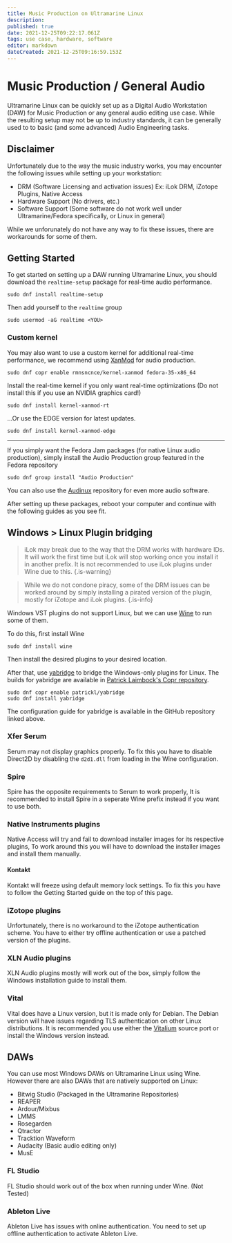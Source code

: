 ```yaml
---
title: Music Production on Ultramarine Linux
description: 
published: true
date: 2021-12-25T09:22:17.061Z
tags: use case, hardware, software
editor: markdown
dateCreated: 2021-12-25T09:16:59.153Z
---
```


# Music Production / General Audio
Ultramarine Linux can be quickly set up as a Digital Audio Workstation (DAW) for Music Production or any general audio editing use case. While the resulting setup may not be up to industry standards, it can be generally used to to basic (and some advanced) Audio Engineering tasks.


## Disclaimer
Unfortunately due to the way the music industry works, you may encounter the following issues while setting up your workstation:

- DRM (Software Licensing and activation issues) Ex: iLok DRM, iZotope Plugins, Native Access
- Hardware Support (No drivers, etc.)
- Software Support (Some software do not work well under Ultramarine/Fedora specifically, or Linux in general)

While we unforunately do not have any way to fix these issues, there are workarounds for some of them.

## Getting Started

To get started on setting up a DAW running Ultramarine Linux, you should download the `realtime-setup` package for real-time audio performance.
```
sudo dnf install realtime-setup
```
Then add yourself to the `realtime` group
```
sudo usermod -aG realtime <YOU>
```
### Custom kernel
You may also want to use a custom kernel for additional real-time performance, we recommend using [XanMod](https://xanmod.org/) for audio production.
```
sudo dnf copr enable rmnsncnce/kernel-xanmod fedora-35-x86_64
```

Install the real-time kernel if you only want real-time optimizations (Do not install this if you use an NVIDIA graphics card!)
```
sudo dnf install kernel-xanmod-rt
```
...Or use the EDGE version for latest updates.
```
sudo dnf install kernel-xanmod-edge
```


---

If you simply want the Fedora Jam packages (for native Linux audio production), simply install the Audio Production group featured in the Fedora repository
```
sudo dnf group install "Audio Production"
```

You can also use the [Audinux](https://copr.fedorainfracloud.org/coprs/ycollet/audinux) repository for even more audio software.

After setting up these packages, reboot your computer and continue with the following guides as you see fit.

## Windows > Linux Plugin bridging
> iLok may break due to the way that the DRM works with hardware IDs. It will work the first time but iLok will stop working once you install it in another prefix. It is not recommended to use iLok plugins under Wine due to this.
{.is-warning}

> While we do not condone piracy, some of the DRM issues can be worked around by simply installing a pirated version of the plugin, mostly for iZotope and iLok plugins.
{.is-info}


Windows VST plugins do not support Linux, but we can use [Wine](https://en.wikipedia.org/wiki/Wine_(software)) to run some of them.

To do this, first install Wine
```
sudo dnf install wine
```
Then install the desired plugins to your desired location.

After that, use [yabridge](https://github.com/robbert-vdh/yabridge) to bridge the Windows-only plugins for Linux. The builds for yabridge are available in [Patrick Laimbock's Copr repository](https://copr.fedorainfracloud.org/coprs/patrickl/yabridge/).
```
sudo dnf copr enable patrickl/yabridge
sudo dnf install yabridge
```

The configuration guide for yabridge is available in the GitHub repository linked above.

### Xfer Serum
Serum may not display graphics properly. To fix this you have to disable Direct2D by disabling the `d2d1.dll` from loading in the Wine configuration.

### Spire
Spire has the opposite requirements to Serum to work properly, It is recommended to install Spire in a seperate Wine prefix instead if you want to use both.

### Native Instruments plugins
Native Access will try and fail to download installer images for its respective plugins, To work around this you will have to download the installer images and install them manually.
#### Kontakt
Kontakt will freeze using default memory lock settings. To fix this you have to follow the Getting Started guide on the top of this page.

### iZotope plugins
Unfortunately, there is no workaround to the iZotope authentication scheme. You have to either try offline authentication or use a patched version of the plugins.

### XLN Audio plugins
XLN Audio plugins mostly will work out of the box, simply follow the Windows installation guide to install them.

### Vital
Vital does have a Linux version, but it is made only for Debian. The Debian version will have issues regarding TLS authentication on other Linux distributions. It is recommended you use either the [Vitalium](https://github.com/DISTRHO/DISTRHO-Ports/tree/master/ports/vitalium) source port or install the Windows version instead.

## DAWs
You can use most Windows DAWs on Ultramarine Linux using Wine. However there are also DAWs that are natively supported on Linux:
- Bitwig Studio (Packaged in the Ultramarine Repositories)
- REAPER
- Ardour/Mixbus
- LMMS
- Rosegarden
- Qtractor
- Tracktion Waveform
- Audacity (Basic audio editing only)
- MusE

### FL Studio
FL Studio should work out of the box when running under Wine. (Not Tested)

### Ableton Live
Ableton Live has issues with online authentication. You need to set up offline authentication to activate Ableton Live.

